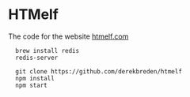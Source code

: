 # HTMelf

The code for the website [htmelf.com](http://htmelf.com)

```
  brew install redis
  redis-server
```

```
  git clone https://github.com/derekbreden/htmelf
  npm install
  npm start
```
